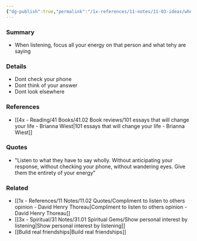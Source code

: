 ```yaml
---
{"dg-publish":true,"permalink":"/1x-references/11-notes/11-03-ideas/when-you-listen-to-people-listen-fully/","title":"When you listen to people listen fully","created":"2024-02-14T20:18:20.490+03:00","updated":"2024-02-14T20:18:20.490+03:00"}
---
```



### Summary
- When listening, focus all your energy on that person and what tehy are saying

### Details
 - Dont check your phone
- Dont think of your answer
- Dont look elsewhere

### References
- [[4x - Reading/41 Books/41.02 Book reviews/101 essays that will change your life - Brianna Wiest\|101 essays that will change your life - Brianna Wiest]] 

### Quotes
- "Listen to what they have to say wholly. Without anticipating your response, without checking your phone, without wandering eyes. Give them the entirety of your energy"

### Related
- [[1x - References/11 Notes/11.02 Quotes/Compliment to listen to others opinion - David Henry Thoreau\|Compliment to listen to others opinion - David Henry Thoreau]]
- [[3x - Spiritual/31 Notes/31.01 Spiritual Gems/Show personal interest by listening\|Show personal interest by listening]]
- [[Build real friendships\|Build real friendships]]